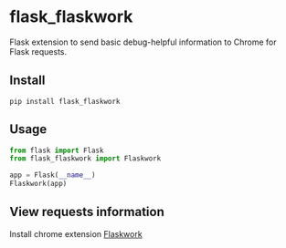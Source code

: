 # flask_flaskwork

Flask extension to send basic debug-helpful information to Chrome for Flask requests.

## Install

`pip install flask_flaskwork`

## Usage

```python
from flask import Flask
from flask_flaskwork import Flaskwork

app = Flask(__name__)
Flaskwork(app)
```

## View requests information

Install chrome extension [Flaskwork](https://chrome.google.com/webstore/detail/flaskwork/hhigcljgpoilbfcdfemloacfgehakacc)
